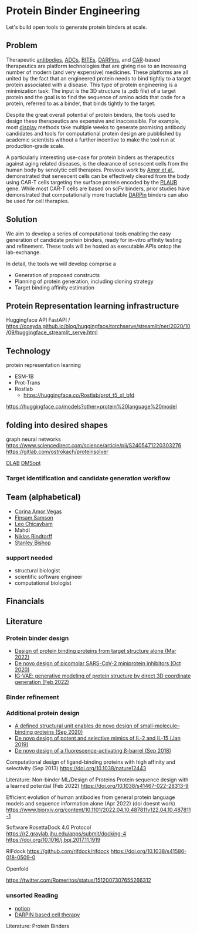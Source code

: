 # Protein Binder Engineering
Let's build open tools to generate protein binders at scale.

## Problem
Therapeutic [antibodies](https://en.wikipedia.org/wiki/Monoclonal_antibody), [ADCs](https://www.nature.com/articles/s41571-021-00470-8), [BITEs](https://en.wikipedia.org/wiki/Bi-specific_T-cell_engager), [DARPins](https://en.wikipedia.org/wiki/DARPin), and [CAR](https://en.wikipedia.org/wiki/Chimeric_antigen_receptor_T_cell)-based therapeutics are platform technologies that are giving rise to an increasing number of modern (and very expensive) medicines. These platforms are all united by the fact that an engineered protein needs to bind tightly to a target protein associated with a disease. This type of protein engineering is a minimization task: The input is the 3D structure (a .pdb file) of a target protein and the goal is to find the sequence of amino acids that code for a protein, referred to as a binder, that binds tightly to the target.

Despite the great overall potential of protein binders, the tools used to design these therapeutics are expensive and inaccessible. For example, most [display](https://en.wikipedia.org/wiki/Yeast_display) methods take multiple weeks to generate promising antibody candidates and tools for computational protein design are pubblished by academic scientists without a further incentive to make the tool run at production-grade scale. 

A particularly interesting use-case for protein binders as therapeutics against aging related diseases, is the clearance of senescent cells from the human body by senolytic cell therapies. Previous work by [Amor et al.](https://www.nature.com/articles/s41586-020-2403-9), demonstrated that senescent cells can be effectively cleared from the body using CAR-T cells targeting the surface protein encoded by the [PLAUR](https://www.genecards.org/cgi-bin/carddisp.pl?gene=PLAUR) gene. While most CAR-T cells are based on scFv binders, prior studies have demonstrated that computationally more tractable [DARPin](https://www.ncbi.nlm.nih.gov/pmc/articles/PMC4678647) binders can also be used for cell therapies.

## Solution
We aim to develop a series of computational tools enabling the easy generation of candidate protein binders, ready for in-vitro affinity testing and refinement. These tools will be hosted as executable APIs ontop the lab-exchange.

In detail, the tools we will develop comprise a 
* Generation of proposed constructs 
* Planning of protein generation, including cloning strategy
* Target binding affinity estimation


## Protein Representation learning infrastructure 


Huggingface API
FastAPI / https://cceyda.github.io/blog/huggingface/torchserve/streamlit/ner/2020/10/09/huggingface_streamlit_serve.html

## Technology
protein representation learning 
* ESM-1B
* Prot-Trans
* Rostlab
    * https://huggingface.co/Rostlab/prot_t5_xl_bfd

https://huggingface.co/models?other=protein%20language%20model

## folding into desired shapes
graph neural networks
https://www.sciencedirect.com/science/article/pii/S2405471220303276
https://gitlab.com/ostrokach/proteinsolver

[DLAB](https://github.com/oxpig/dlab-public)
[DMSopt](https://github.com/dahjan/DMS_opt)

### Target identification and candidate generation workflow

## Team (alphabetical)
* [Corina Amor Vegas](https://twitter.com/corina_amor_MD)
* [Finsam Samson](https://twitter.com/FinsamSamson)
* [Leo Chicaybam](https://twitter.com/leochicaybam)
* Mahdi
* [Niklas Rindtorff](https://twitter.com/Niklas_TR)
* [Stanley Bishop](https://twitter.com/ScienceStanley)

### support needed
* structural biologist
* scientific software engineer
* computational biologist

## Financials


## Literature
### Protein binder design
* [Design of protein binding proteins from target structure alone (Mar 2022)](https://doi.org/10.1038/s41586-022-04654-9)
* [De novo design of picomolar SARS-CoV-2 miniprotein inhibitors (Oct 2020)](https://doi.org/10.1126/science.abd9909)
* [IG-VAE: generative modeling of protein structure by direct 3D coordinate generation (Feb 2022)](https://www.biorxiv.org/content/10.1101/2020.08.07.242347v2.full.pdf)

### Binder refinement



### Additional protein design 
* [A defined structural unit enables de novo design of small-molecule–binding proteins (Sep 2020)](https://doi.org/10.1126/science.abb8330)
* [De novo design of potent and selective mimics of IL-2 and IL-15 (Jan 2019)](https://doi.org/10.1038/s41586-018-0830-7)
* [De novo design of a fluorescence-activating β-barrel (Sep 2018)](https://doi.org/10.1038/s41586-018-0509-0)

Computational design of ligand-binding proteins with high affinity and selectivity (Sep 2013)
https://doi.org/10.1038/nature12443


Literature: Non-binder ML/Design of Proteins
Protein sequence design with a learned potential (Feb 2022)
https://doi.org/10.1038/s41467-022-28313-9

Efficient evolution of human antibodies from general protein language models and
sequence information alone (Apr 2022) (doi doesnt work)
https://www.biorxiv.org/content/10.1101/2022.04.10.487811v122.04.10.487811-1

Software
RosettaDock 4.0 Protocol
https://r2.graylab.jhu.edu/apps/submit/docking-4
https://doi.org/10.1016/j.bpj.2017.11.1919

RIFdock
https://github.com/rifdock/rifdock
https://doi.org/10.1038/s41586-018-0509-0

Openfold



https://twitter.com/Romeritos/status/1512007307655266312

### unsorted Reading
* [notion](https://www.notion.so/67a570bc9a97434f8126d06522709f9d) 
* [DARPIN based cell therapy](https://pubmed.ncbi.nlm.nih.gov/31548346/)


Literature: Protein Binders
